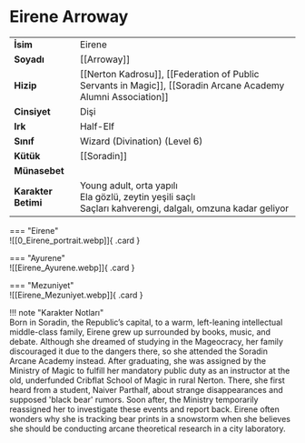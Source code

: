 # Eirene Arroway  
  
<div class="grid" markdown>  
  
|  |  |  
|---|---|  
| **İsim** | Eirene |  
| **Soyadı** | [[Arroway]] |  
| **Hizip** | [[Nerton Kadrosu]], [[Federation of Public Servants in Magic]], [[Soradin Arcane Academy Alumni Association]] |  
| **Cinsiyet** | Dişi |  
| **Irk** | Half-Elf |  
| **Sınıf** | Wizard (Divination) (Level 6) |  
| **Kütük** | [[Soradin]] |  
| **Münasebet** |  |  
| **Karakter Betimi** | Young adult, orta yapılı<br>Ela gözlü, zeytin yeşili saçlı<br>Saçları kahverengi, dalgalı, omzuna kadar geliyor |  
  
  
=== "Eirene"  
	![[0_Eirene_portrait.webp]]{ .card }  
  
=== "Ayurene"  
	![[Eirene_Ayurene.webp]]{ .card }  
  
=== "Mezuniyet"  
	![[Eirene_Mezuniyet.webp]]{ .card }  
  
</div>  
  
!!! note "Karakter Notları"  
	Born in Soradin, the Republic’s capital, to a warm, left-leaning intellectual middle-class family, Eirene grew up surrounded by books, music, and debate. Although she dreamed of studying in the Mageocracy, her family discouraged it due to the dangers there, so she attended the Soradin Arcane Academy instead. After graduating, she was assigned by the Ministry of Magic to fulfill her mandatory public duty as an instructor at the old, underfunded Cribflat School of Magic in rural Nerton. There, she first heard from a student, Naiver Parthalf, about strange disappearances and supposed 'black bear' rumors. Soon after, the Ministry temporarily reassigned her to investigate these events and report back. Eirene often wonders why she is tracking bear prints in a snowstorm when she believes she should be conducting arcane theoretical research in a city laboratory.   